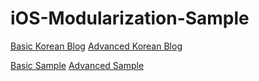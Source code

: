 # iOS-Modularization-Sample


[Basic Korean Blog](https://ethan-is.github.io/posts/tuist-modularization-basics)
[Advanced Korean Blog](https://ethan-is.github.io/posts/tuist-modularization-advanced)


[Basic Sample](https://github.com/Ethan-IS/iOS-Modularization-Sample/tree/basic)
[Advanced Sample](https://github.com/Ethan-IS/iOS-Modularization-Sample/tree/advanced)
